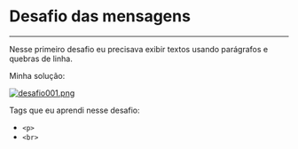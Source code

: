 # Desafio das mensagens
***
Nesse primeiro desafio eu precisava exibir textos usando parágrafos e quebras de linha.

Minha solução:

[![desafio001.png](https://i.postimg.cc/pLnp3Sk0/desafio001.png)](https://postimg.cc/DSnvXB9s)

Tags que eu aprendi nesse desafio:
* ```<p>```
* ```<br>```
